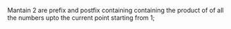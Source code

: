 Mantain 2 are prefix and postfix containing containing the product of of all the numbers upto the current point starting from 1;
